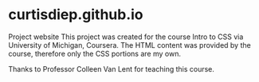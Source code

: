 # curtisdiep.github.io
Project website
This project was created for the course Intro to CSS via University of Michigan, Coursera.
The HTML content was provided by the course, therefore only the CSS portions are my own. 

Thanks to Professor Colleen Van Lent for teaching this course. 
